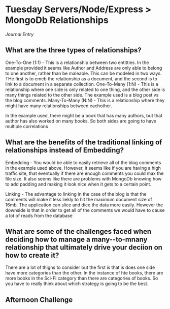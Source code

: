 # Tuesday Servers/Node/Express > MongoDb Relationships
_Journal Entry_

## What are the three types of relationships?

 One-To-One (1:1) - This is a relationship between two entitties. In the example provided it seems like Author and Address are only able to belong to one another, rather than be maleable. This can be modeled in two ways. THe first is to emeb the relationship as a document, and the second is to link to a document in a separate collection. 
 One-To-Many (1:N) - This is a relationship where one side is only related to one thing, and the other side is many things related to the other side. The example used is a blog post vs the blog comments. 
 Many-To-Many (N:N) - This is a relationship where they might have many relationships between eachother. 

 In the example used, there might be a book that has many authors, but that author has also worked on many books. So both sides are going to have multiple correlations 

 ## What are the benefits of the traditional linking of relationships instead of Embedding?

Embedding - You would be able to easily retrieve all of the blog comments in the example used above. However, it seems like if you are having a high traffic site, that eventually if there are enough comments you could max the file size. It also seems like there are problems with MongoDb knowing how to add padding and making it look nice when it gets to a certain point. 

Linking - The advantage to linking in the case of the blog is that the comments will make it less liekly to hit the maximum document size of 16mb. The application can slice and dice the data more easily. However the downside is that in order to get all of the comments we would have to cause a lot of reads from the database 
 

 ## What are some of the challenges faced when deciding how to manage a many--to-mnany relationship that ultimately drive your deciion on how to create it? 
There are a lot of thigns to consider but the first is that is does one side have more categories than the other. In the instance of hte books, there are more books in the Sci-Fi category than there are categories of books. So you have to really think about which strategy is going to be the best. 




## Afternoon Challenge






